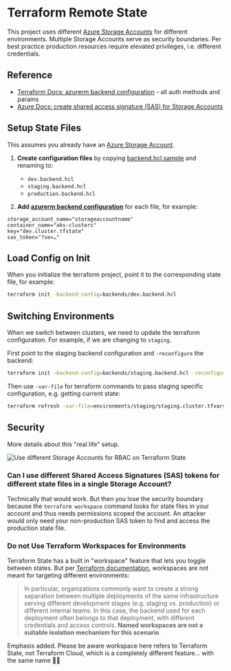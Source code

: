 # Terraform Remote State

This project uses different [Azure Storage Accounts](https://docs.microsoft.com/azure/storage/blobs/storage-blobs-introduction) for different environments. Multiple Storage Accounts serve as security boundaries. Per best practice production resources require elevated privileges, i.e. different credentials.


## Reference

- [Terraform Docs: azurerm backend configuration](https://developer.hashicorp.com/terraform/language/settings/backends/azurerm) - all auth methods and params
- [Azure Docs: create shared access signature (SAS) for Storage Accounts](https://learn.microsoft.com/en-us/azure/storage/common/storage-sas-overview)

## Setup State Files

This assumes you already have an [Azure Storage Account](https://learn.microsoft.com/en-us/azure/storage/common/storage-account-create?tabs=azure-portal).

1) **Create configuration files** by copying [backend.hcl.sample](./backend.hcl.sample) and renaming to:
   - `dev.backend.hcl`
   - `staging.backend.hcl`
   - `production.backend.hcl`

2) **Add [azurerm backend configuration](https://www.terraform.io/docs/language/settings/backends/azurerm.html)** for each file, for example:

```hcl
storage_account_name="storageaccountname"
container_name="aks-clusters"
key="dev.cluster.tfstate"
sas_token="?se=…"
```

## Load Config on Init

When you initialize the terraform project, point it to the corresponding state file, for example:

```bash
terraform init -backend-config=backends/dev.backend.hcl
```

## Switching Environments

When we switch between clusters, we need to update the terraform configuration. For example, if we are changing to `staging`. 

First point to the staging backend configuration and `-reconfigure` the backend:

```bash
terraform init -backend-config=backends/staging.backend.hcl -reconfigure
```

Then use `-var-file` for terraform commands to pass staging specific configuration, e.g. getting current state:

```bash
terraform refresh -var-file=environments/staging/staging.cluster.tfvars
```

## Security

More details about this "real life" setup.

<img src="./../images/tf-state-rbac.svg" alt="Use different Storage Accounts for RBAC on Terraform State">

### Can I use different Shared Access Signatures (SAS) tokens for different state files in a single Storage Account?

Technically that would work. But then you lose the security boundary because the `terraform workspace` command looks for state files in your account and thus needs permissions scoped the account. An attacker would only need your non-production SAS token to find and access the production state file.

### Do not Use Terraform Workspaces for Environments

Terraform State has a built in "workspace" feature that lets you toggle between states. But per [Terraform documentation](https://www.terraform.io/docs/language/state/workspaces.html#when-to-use-multiple-workspaces), workspaces are not meant for targeting different environments:

> In particular, organizations commonly want to create a strong separation between multiple deployments of the same infrastructure serving different development stages (e.g. staging vs. production) or different internal teams. In this case, the backend used for each deployment often belongs to that deployment, with different credentials and access controls. **Named workspaces are not a suitable isolation mechanism for this scenario**.

Emphasis added. Please be aware workspace here refers to Terraform State, not Terraform Cloud, which is a completely different feature… with the same name 🤷‍♀️